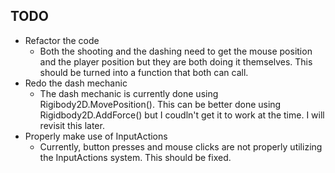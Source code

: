 ## TODO
- Refactor the code
    - Both the shooting and the dashing need to get the mouse position and the player position but they are both doing it themselves. This should be turned into a function that both can call.
- Redo the dash mechanic
    - The dash mechanic is currently done using Rigibody2D.MovePosition(). This can be better done using Rigidbody2D.AddForce() but I coudln't get it to work at the time. I will revisit this later.
- Properly make use of InputActions
    - Currently, button presses and mouse clicks are not properly utilizing the InputActions system. This should be fixed.